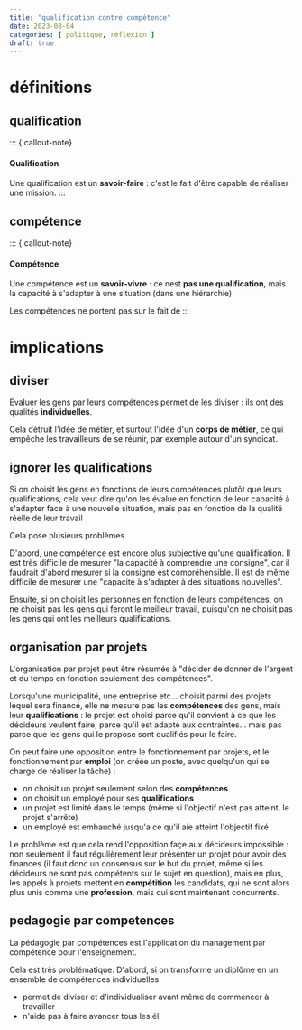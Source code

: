 ```yaml
---
title: "qualification contre compétence"
date: 2023-08-04
categories: [ politique, réflexion ]
draft: true
---
```




# définitions

## qualification

::: {.callout-note}
#### Qualification

Une qualification est un **savoir-faire** : c'est le fait d'être capable de réaliser une mission.
:::

## compétence
::: {.callout-note}
#### Compétence

Une compétence est un **savoir-vivre** : ce nest **pas une qualification**, mais la capacité à s'adapter à une situation (dans une hiérarchie).

Les compétences ne portent pas sur le fait de 
:::

# implications

## diviser

Evaluer les gens par leurs compétences permet de les diviser : ils ont des qualités **individuelles**.

Cela détruit l'idée de métier, et surtout l'idée d'un **corps de métier**, ce qui empêche les travailleurs de se réunir, par exemple autour d'un syndicat.

## ignorer les qualifications

Si on choisit les gens en fonctions de leurs compétences plutôt que leurs qualifications, cela veut dire qu'on les évalue en fonction de leur capacité à s'adapter face à une nouvelle situation, mais pas en fonction de la qualité réelle de leur travail

Cela pose plusieurs problèmes. 

D'abord, une compétence est encore plus subjective qu'une qualification. Il est très difficile de mesurer "la capacité à comprendre une consigne", car il faudrait d'abord mesurer si la consigne est compréhensible. Il est de même difficile de mesurer une "capacité à s'adapter à des situations nouvelles".

Ensuite, si on choisit les personnes en fonction de leurs compétences, on ne choisit pas les gens qui feront le meilleur travail, puisqu'on ne choisit pas les gens qui ont les meilleurs qualifications.

## organisation par projets

L'organisation par projet peut être résumée à "décider de donner de l'argent et du temps en fonction seulement des compétences".

Lorsqu'une municipalité, une entreprise etc... choisit parmi des projets lequel sera financé, elle ne mesure pas les **compétences** des gens, mais leur **qualifications** : le projet est choisi parce qu'il convient à ce que les décideurs veulent faire, parce qu'il est adapté aux contraintes... mais pas parce que les gens qui le propose sont qualifiés pour le faire.

On peut faire une opposition entre le fonctionnement par projets, et le fonctionnement par **emploi** (on créée un poste, avec quelqu'un qui se charge de réaliser la tâche) :

- on choisit un projet seulement selon des **compétences**
- on choisit un employé pour ses **qualifications**
- un projet est limité dans le temps (même si l'objectif n'est pas atteint, le projet s'arrête)
- un employé est embauché jusqu'a ce qu'il aie atteint l'objectif fixé

Le problème est que cela rend l'opposition façe aux décideurs impossible : non seulement il faut régulièrement leur présenter un projet pour avoir des finances (il faut donc un consensus sur le but du projet, même si les décideurs ne sont pas compétents sur le sujet en question), mais en plus, les appels à projets mettent en **compétition** les candidats, qui ne sont alors plus unis comme une **profession**, mais qui sont maintenant concurrents.

## pedagogie par competences

La pédagogie par compétences est l'application du management par compétence pour l'enseignement.

Cela est très problématique. D'abord, si on transforme un diplôme en un ensemble de compétences individuelles 

- permet de diviser et d'individualiser avant même de commencer à travailler
- n'aide pas à faire avancer tous les él

